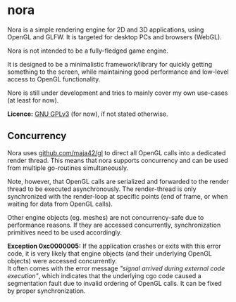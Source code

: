 
# nora

Nora is a simple rendering engine for 2D and 3D applications, using OpenGL and GLFW.
It is targeted for desktop PCs and browsers (WebGL).

Nora is not intended to be a fully-fledged game engine.

It is designed to be a minimalistic framework/library for quickly getting something to the screen,
while maintaining good performance and low-level access to OpenGL functionality.

Nore is still under development and tries to mainly cover my own use-cases (at least for now).  

**Licence:** [GNU GPLv3](https://choosealicense.com/licenses/gpl-3.0/) (for now), if  not stated otherwise.

## Concurrency

Nora uses [github.com/maja42/gl](https://www.github.com/maja42/gl) to direct all OpenGL calls into a dedicated render thread.
This means that nora supports concurrency and can be used from multiple go-routines simultaneously.

Note, however, that OpenGL calls are serialized and forwarded to the render thread to be executed asynchronously.
The render-thread is only synchronized with the render-loop at specific points (end of frame, or when waiting for data from OpenGL calls).

Other engine objects (eg. meshes) are not concurrency-safe due to performance reasons. If they are accessed concurrently, 
synchronization primitives need to be used accordingly.

**Exception 0xc0000005:** If the application crashes or exits with this error code, it is very likely that engine objects 
(and their underlying OpenGL objects) were accessed concurrently. \
It often comes with the error message *"signal arrived during external code execution"*, which indicates that the underlying cgo code
caused a segmentation fault due to invalid ordering of OpenGL calls. It can be fixed by proper synchronization.
